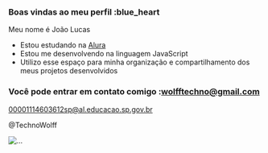 ### Boas vindas ao meu perfil :blue_heart

Meu nome é João Lucas 

- Estou estudando na [Alura](https://www.alura.com.br)
- Estou me desenvolvendo na linguagem JavaScript
- Utilizo esse espaço para minha organização e compartilhamento dos meus projetos desenvolvidos

### Você pode entrar em contato comigo :wolfftechno@gmail.com

00001114603612sp@al.educacao.sp.gov.br

@TechnoWolff

![...](https://tenor.com/pt-BR/view/school-of-rock-jack-black-dewey-finn-salute-gif-4762745)

